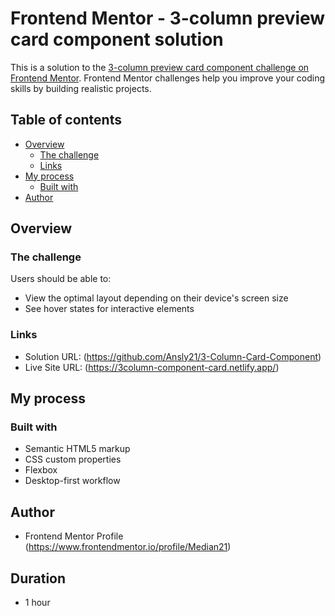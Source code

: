 # Frontend Mentor - 3-column preview card component solution

This is a solution to the [3-column preview card component challenge on Frontend Mentor](https://www.frontendmentor.io/solutions/3column-preview-card-component-t1RuRHMT09). Frontend Mentor challenges help you improve your coding skills by building realistic projects. 

## Table of contents

- [Overview](#overview)
  - [The challenge](#the-challenge)
  - [Links](#links)
- [My process](#my-process)
  - [Built with](#built-with)
- [Author](#author)


## Overview

### The challenge

Users should be able to:

- View the optimal layout depending on their device's screen size
- See hover states for interactive elements


### Links

- Solution URL: (https://github.com/Ansly21/3-Column-Card-Component)
- Live Site URL: (https://3column-component-card.netlify.app/)

## My process

### Built with

- Semantic HTML5 markup
- CSS custom properties
- Flexbox
- Desktop-first workflow

## Author
- Frontend Mentor Profile (https://www.frontendmentor.io/profile/Median21)

## Duration

- 1 hour